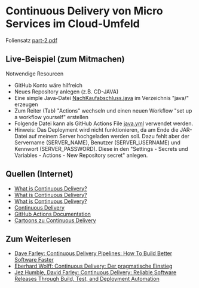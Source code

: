 # Continuous Delivery von Micro Services im Cloud-Umfeld

Foliensatz [part-2.pdf](https://github.com/phd4hsma/HSMA/blob/main/02%20-%20Continuous%20Delivery%20von%20Micro%20Services%20%20im%20Cloud-Umfeld/part-2.pdf)

## Live-Beispiel (zum Mitmachen)
Notwendige Resourcen
- GitHub Konto wäre hilfreich
- Neues Repository anlegen (z.B. CD-JAVA)
- Eine simple Java-Datei [NachKaufabschluss.java](https://github.com/phd4hsma/HSMA/blob/main/02%20-%20Continuous%20Delivery%20von%20Micro%20Services%20%20im%20Cloud-Umfeld/NachKaufabschluss.java) im Verzeichnis "java/" erzeugen
- Zum Reiter (Tab) "Actions" wechseln und einen neuen Workflow "set up a workflow yourself" erstellen
- Folgende Datei kann als GitHub Actions File [java.yml](https://github.com/phd4hsma/HSMA/blob/main/02%20-%20Continuous%20Delivery%20von%20Micro%20Services%20%20im%20Cloud-Umfeld/java.yml) verwendet werden.
- Hinweis: Das Deployment wird nicht funktionieren, da am Ende die JAR-Datei auf meinem Server hochgeladen werden soll. Dazu fehlt aber der Servername (SERVER_NAME), Benutzer (SERVER_USERNAME) und Kennwort (SERVER_PASSWORD). Diese in den "Settings - Secrets und Variables - Actions - New Repository secret" anlegen.

## Quellen (Internet)
- [What is Continuous Delivery?](https://continuousdelivery.com/)
- [What is Continuous Delivery?](https://learn.microsoft.com/en-us/devops/deliver/what-is-continuousdelivery)
- [What is Continuous Delivery?](https://www.ibm.com/topics/continuous-delivery)
- [Continuous Delivery](https://de.wikipedia.org/wiki/Continuous_Delivery)
- [GitHub Actions Documentation](https://docs.github.com/en/actions)
- [Cartoons zu Continuous Delivery](https://continuousdelivery.com/2014/02/visualizations-of-continuous-delivery/)

## Zum Weiterlesen
- [Dave Farley: Continuous Delivery Pipelines: How To Build Better Software Faster](https://www.amazon.de/Continuous-Delivery-Pipelines-Better-Software/dp/B096TTQHYM)
- [Eberhard Wolff: Continuous Delivery: Der pragmatische Einstieg](https://www.amazon.de/Continuous-Delivery-pragmatische-Eberhard-Wolff/dp/3864903718)
- [Jez Humble, David Farley: Continuous Delivery: Reliable Software Releases Through Build, Test, and Deployment Automation](https://www.amazon.de/Continuous-Delivery-Deployment-Automation-Addison-Wesley/dp/0321601912)
